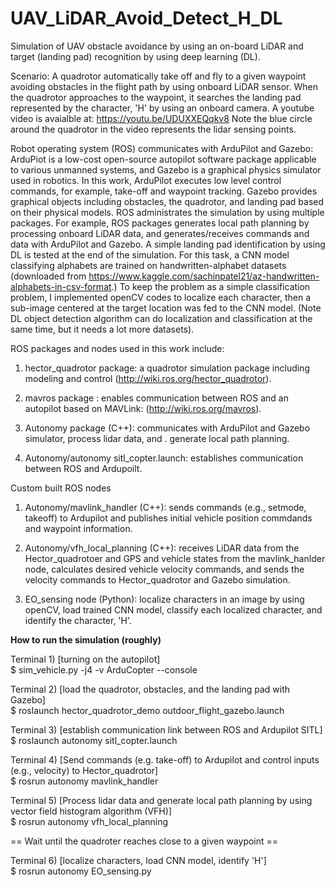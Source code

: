 # UAV_LiDAR_Avoid_Detect_H_DL
Simulation of UAV obstacle avoidance by using an on-board LiDAR and target (landing pad) recognition by using deep learning (DL).

Scenario: A quadrotor automatically take off and fly to a given waypoint avoiding obstacles in the flight path by using onboard LiDAR sensor. When the quadrotor approaches to the waypoint, it searches the landing pad represented by the character, 'H' by using an onboard camera. A youtube video is avaialble at:
https://youtu.be/UDUXXEQqkv8 
Note the blue circle around the quadrotor in the video represents the lidar sensing points. 


Robot operating system (ROS) communicates with ArduPilot and Gazebo: ArduPiot is a low-cost open-source autopilot software package applicable to various unmanned systems, and Gazebo is a graphical physics simulator used in robotics. In this work, ArduPilot executes low level control commands, for example, take-off and waypoint tracking. Gazebo provides graphical objects including obstacles, the quadrotor, and landing pad based on their physical models. ROS administrates the simulation by using multiple packages. For example, ROS packages generates local path planning by processing onboard LiDAR data, and generates/receives commands and data with ArduPilot and Gazebo. A simple landing pad identification by using DL is tested at the end of the simulation. For this task, a CNN model classifying alphabets are trained on handwritten-alphabet datasets (downloaded from https://www.kaggle.com/sachinpatel21/az-handwritten-alphabets-in-csv-format.) To keep the problem as a simple classification problem, I implemented openCV codes to localize each character, then a sub-image centered at the target location was fed to the CNN model. (Note DL object detection algorithm can do localization and classification at the same time, but it needs a lot more datasets).


ROS packages and nodes used in this work include:
1)  hector_quadrotor package: a quadrotor simulation package including modeling and control (http://wiki.ros.org/hector_quadrotor). 
2)  mavros package : enables communication between ROS and an autopilot based on MAVLink: (http://wiki.ros.org/mavros).
3)  Autonomy package (C++): communicates with ArduPilot and Gazebo simulator, process lidar data, and .
generate local path planning.

4) Autonomy/autonomy sitl_copter.launch: establishes communication between ROS and Ardupoilt.

Custom built ROS nodes
1) Autonomy/mavlink_handler (C++): sends commands (e.g., setmode, takeoff) to Ardupilot and publishes initial vehicle position commdands and waypoint information.

2) Autonomy/vfh_local_planning (C++): receives LiDAR data from the Hector_quadrotoer and GPS and vehicle states from the mavlink_hanlder node, calculates desired vehicle velocity commands, and sends the velocity commands to Hector_quadrotor and Gazebo simulation.

3)  EO_sensing node (Python): localize characters in an image by using openCV, load trained CNN model, classify each localized character, and identify the character, 'H'.



**How to run the simulation (roughly)**

Terminal 1) [turning on the autopilot]\
$ sim_vehicle.py -j4 -v ArduCopter --console

Terminal 2) [load the quadrotor, obstacles, and the landing pad with Gazebo]\
$ roslaunch hector_quadrotor_demo outdoor_flight_gazebo.launch

Terminal 3) [establish communication link between ROS and Ardupilot SITL]\
$ roslaunch autonomy sitl_copter.launch     

Terminal 4) [Send commands (e.g. take-off) to Ardupilot and control inputs (e.g., velocity) to Hector_quadrotor]\
$ rosrun autonomy mavlink_handler

Terminal 5) [Process lidar data and generate local path planning by using vector field histogram algorithm (VFH)]\
$ rosrun autonomy vfh_local_planning

== Wait until the quadroter reaches close to a given waypoint ==

Terminal 6) [localize characters, load CNN model, identify 'H']\
$ rosrun autonomy EO_sensing.py

